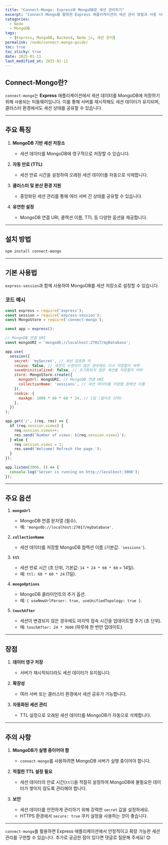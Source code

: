 ```yaml
---
title: "Connect-Mongo: Express와 MongoDB로 세션 관리하기"
excerpt: "Connect-Mongo를 활용한 Express 애플리케이션의 세션 관리 방법과 사용 사례를 알아봅니다. MongoDB 기반의 세션 저장소 설정과 주요 옵션을 소개합니다."
categories:
  - Node
  - MongoDB
tags:
  - [Express, MongoDB, Backend, Node.js, 세션 관리]
permalink: /node/connect-mongo-guide/
toc: true
toc_sticky: true
date: 2025-01-11
last_modified_at: 2025-01-11
---
```


## Connect-Mongo란?

`connect-mongo`는 **Express** 애플리케이션에서 세션 데이터를 MongoDB에 저장하기 위해 사용되는 미들웨어입니다. 이를 통해 서버를 재시작해도 세션 데이터가 유지되며, 클러스터 환경에서도 세션 상태를 공유할 수 있습니다.

---

## 주요 특징

1. **MongoDB 기반 세션 저장소**
   - 세션 데이터를 MongoDB에 영구적으로 저장할 수 있습니다.

2. **자동 만료 (TTL)**
   - 세션 만료 시간을 설정하여 오래된 세션 데이터를 자동으로 삭제합니다.

3. **클러스터 및 분산 환경 지원**
   - 중앙화된 세션 관리를 통해 여러 서버 간 상태를 공유할 수 있습니다.

4. **유연한 설정**
   - MongoDB 연결 URI, 콜렉션 이름, TTL 등 다양한 옵션을 제공합니다.

---

## 설치 방법

```bash
npm install connect-mongo
```

---

## 기본 사용법

`express-session`과 함께 사용하여 MongoDB를 세션 저장소로 설정할 수 있습니다.

### 코드 예시

```javascript
const express = require('express');
const session = require('express-session');
const MongoStore = require('connect-mongo');

const app = express();

// MongoDB 연결 URI
const mongoURI = 'mongodb://localhost:27017/myDatabase';

app.use(
  session({
    secret: 'mySecret', // 세션 암호화 키
    resave: false, // 세션이 수정되지 않은 경우에도 다시 저장할지 여부
    saveUninitialized: false, // 초기화되지 않은 세션을 저장할지 여부
    store: MongoStore.create({
      mongoUrl: mongoURI, // MongoDB 연결 URI
      collectionName: 'sessions', // 세션 데이터를 저장할 컬렉션 이름
    }),
    cookie: {
      maxAge: 1000 * 60 * 60 * 24, // 1일 (밀리초 단위)
    },
  })
);

app.get('/', (req, res) => {
  if (req.session.views) {
    req.session.views++;
    res.send(`Number of views: ${req.session.views}`);
  } else {
    req.session.views = 1;
    res.send('Welcome! Refresh the page.');
  }
});

app.listen(3000, () => {
  console.log('Server is running on http://localhost:3000');
});
```

---

## 주요 옵션

1. **`mongoUrl`**
   - MongoDB 연결 문자열 (필수).
   - 예: `'mongodb://localhost:27017/myDatabase'`.

2. **`collectionName`**
   - 세션 데이터를 저장할 MongoDB 컬렉션 이름 (기본값: `'sessions'`).

3. **`ttl`**
   - 세션 만료 시간 (초 단위, 기본값: `14 * 24 * 60 * 60` = 14일).
   - 예: `ttl: 60 * 60 * 24` (1일).

4. **`mongoOptions`**
   - MongoDB 클라이언트의 추가 옵션.
   - 예: `{ useNewUrlParser: true, useUnifiedTopology: true }`.

5. **`touchAfter`**
   - 세션이 변경되지 않은 경우에도 마지막 접속 시간을 업데이트할 주기 (초 단위).
   - 예: `touchAfter: 24 * 3600` (하루에 한 번만 업데이트).

---

## 장점

1. **데이터 영구 저장**
   - 서버가 재시작되더라도 세션 데이터가 유지됩니다.

2. **확장성**
   - 여러 서버 또는 클러스터 환경에서 세션 공유가 가능합니다.

3. **자동화된 세션 관리**
   - TTL 설정으로 오래된 세션 데이터를 MongoDB가 자동으로 삭제합니다.

---

## 주의 사항

1. **MongoDB가 실행 중이어야 함**
   - `connect-mongo`를 사용하려면 MongoDB 서버가 실행 중이어야 합니다.

2. **적절한 TTL 설정 필요**
   - 세션 데이터의 만료 시간(`ttl`)을 적절히 설정하여 MongoDB에 불필요한 데이터가 쌓이지 않도록 관리해야 합니다.

3. **보안**
   - 세션 데이터를 안전하게 관리하기 위해 강력한 `secret` 값을 설정하세요.
   - HTTPS 환경에서 `secure: true` 쿠키 설정을 사용하는 것이 좋습니다.

---

`connect-mongo`를 활용하면 Express 애플리케이션에서 안정적이고 확장 가능한 세션 관리를 구현할 수 있습니다. 추가로 궁금한 점이 있다면 댓글로 질문해 주세요! 😊

